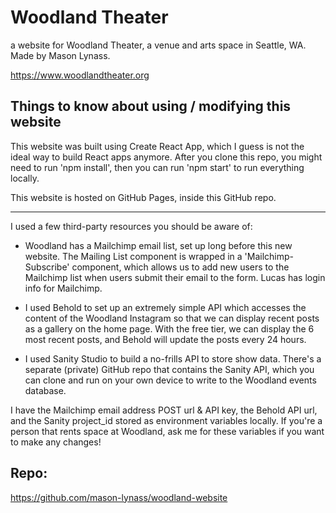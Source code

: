 # Woodland Theater

a website for Woodland Theater, a venue and arts space in Seattle, WA. Made by Mason Lynass.

https://www.woodlandtheater.org

## Things to know about using / modifying this website

This website was built using Create React App, which I guess is not the ideal way to build React apps anymore. After you clone this repo, you might need to run 'npm install', then you can run 'npm start' to run everything locally.

This website is hosted on GitHub Pages, inside this GitHub repo.

---

I used a few third-party resources you should be aware of:

- Woodland has a Mailchimp email list, set up long before this new website. The Mailing List component is wrapped in a 'Mailchimp-Subscribe' component, which allows us to add new users to the Mailchimp list when users submit their email to the form. Lucas has login info for Mailchimp.

- I used Behold to set up an extremely simple API which accesses the content of the Woodland Instagram so that we can display recent posts as a gallery on the home page. With the free tier, we can display the 6 most recent posts, and Behold will update the posts every 24 hours.

- I used Sanity Studio to build a no-frills API to store show data. There's a separate (private) GitHub repo that contains the Sanity API, which you can clone and run on your own device to write to the Woodland events database.

I have the Mailchimp email address POST url & API key, the Behold API url, and the Sanity project_id stored as environment variables locally. If you're a person that rents space at Woodland, ask me for these variables if you want to make any changes!

## Repo:

https://github.com/mason-lynass/woodland-website